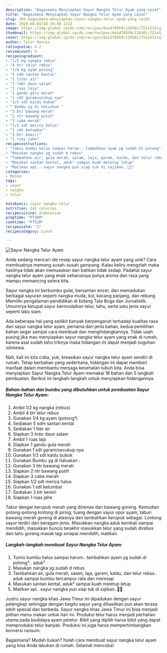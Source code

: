 ```yaml
---
description: "Bagaimana Menyiapkan Sayur Nangka Telur Ayam yang Lezat"
title: "Bagaimana Menyiapkan Sayur Nangka Telur Ayam yang Lezat"
slug: 305-bagaimana-menyiapkan-sayur-nangka-telur-ayam-yang-lezat
date: 2020-08-01T16:39:50.111Z
image: https://img-global.cpcdn.com/recipes/0a1d78959c12b50c/751x532cq70/sayur-nangka-telur-ayam-foto-resep-utama.jpg
thumbnail: https://img-global.cpcdn.com/recipes/0a1d78959c12b50c/751x532cq70/sayur-nangka-telur-ayam-foto-resep-utama.jpg
cover: https://img-global.cpcdn.com/recipes/0a1d78959c12b50c/751x532cq70/sayur-nangka-telur-ayam-foto-resep-utama.jpg
author: Tyler Dennis
ratingvalue: 4.2
reviewcount: 9
recipeingredient:
- "1/2 kg nangka rebus"
- "4 btr telur rebus"
- "1/4 kg ayam potong"
- "5 sdm santan kental"
- "1 liter air"
- "3 lmbr daun salam"
- "1 ruas laja"
- "1 gandu gula merah"
- "1 sdt garamsecukup nya"
- "1/2 sdt kaldu bubuk"
- " Bumbu yg di haluskan "
- "3 btr bawang merah"
- "2 ntr bawang putih"
- "3 cabe merah"
- "1/2 sdt merica halus"
- "1 sdt ketumbar"
- "3 btr kemiri"
- "1 ruas jahe"
recipeinstructions:
- "Tumis bumbu halus sampai harum.. tambahkan ayam yg sudah di potong².. aduk²"
- "Masukan nangka yg sudah d rebus"
- "Tambahkan air, gula merah, salam, laja, garem, kaldu, dan telur rebus.. aduk sampai bumbu tercampur rata dan meresap"
- "Masukan santan kental, aduk² sampai kuah meletup letup"
- "Matikan api.. sayur nangka pun siap tuk di sajikan..🤗😋"
categories:
- Resep
tags:
- sayur
- nangka
- telur

katakunci: sayur nangka telur 
nutrition: 241 calories
recipecuisine: Indonesian
preptime: "PT36M"
cooktime: "PT52M"
recipeyield: "2"
recipecategory: Lunch

---
```



![Sayur Nangka Telur Ayam](https://img-global.cpcdn.com/recipes/0a1d78959c12b50c/751x532cq70/sayur-nangka-telur-ayam-foto-resep-utama.jpg)

Anda sedang mencari ide resep sayur nangka telur ayam yang unik? Cara membuatnya memang susah-susah gampang. Kalau keliru mengolah maka hasilnya tidak akan memuaskan dan bahkan tidak sedap. Padahal sayur nangka telur ayam yang enak seharusnya punya aroma dan rasa yang mampu memancing selera kita.

Sayur nangka ini berbumbu gulai, bersantan encer, dan memadukan berbagai sayuran seperti nangka muda, kol, kacang panjang, dan rebung. Memiliki pengalaman pendidikan di bidang Tata Boga dan Jurnalistik. Umumnya ketupat sayur bermodalkan telur, tahu, serta satu jenis sayur seperti labu siam.

Ada beberapa hal yang sedikit banyak berpengaruh terhadap kualitas rasa dari sayur nangka telur ayam, pertama dari jenis bahan, kedua pemilihan bahan segar sampai cara membuat dan menghidangkannya. Tidak usah pusing jika mau menyiapkan sayur nangka telur ayam yang enak di rumah, karena asal sudah tahu triknya maka hidangan ini dapat menjadi suguhan istimewa.


Nah, kali ini kita coba, yuk, kreasikan sayur nangka telur ayam sendiri di rumah. Tetap berbahan yang sederhana, hidangan ini dapat memberi manfaat dalam membantu menjaga kesehatan tubuh kita. Anda bisa menyiapkan Sayur Nangka Telur Ayam memakai 18 bahan dan 5 langkah pembuatan. Berikut ini langkah-langkah untuk menyiapkan hidangannya.

<!--inarticleads1-->

##### Bahan-bahan dan bumbu yang dibutuhkan untuk pembuatan Sayur Nangka Telur Ayam:

1. Ambil 1/2 kg nangka (rebus)
1. Ambil 4 btr telur rebus
1. Gunakan 1/4 kg ayam (potong²)
1. Sediakan 5 sdm santan kental
1. Sediakan 1 liter air
1. Siapkan 3 lmbr daun salam
1. Ambil 1 ruas laja
1. Siapkan 1 gandu gula merah
1. Gunakan 1 sdt garam/secukup nya
1. Gunakan 1/2 sdt kaldu bubuk
1. Gunakan  Bumbu yg di haluskan :
1. Gunakan 3 btr bawang merah
1. Siapkan 2 ntr bawang putih
1. Siapkan 3 cabe merah
1. Siapkan 1/2 sdt merica halus
1. Gunakan 1 sdt ketumbar
1. Sediakan 3 btr kemiri
1. Siapkan 1 ruas jahe


Tabur dengar kerupuk merah yang diremas dan bawang goreng. Kemudian potong-potong lontong di piring, tuang dengan sayur opor ayam, taburi bawang merah goreng di atasnya dan tambahkan kerupuk sebagai. Lontong sayur terdiri dari beragam jenis. Masukkan nangka aduk kembali sampai mendidih, masukkan buncis terakhir masukkan telur yang sudah direbus dan tahu goreng masak lagi smapai mendidih, matikan. 

<!--inarticleads2-->

##### Langkah-langkah membuat Sayur Nangka Telur Ayam:

1. Tumis bumbu halus sampai harum.. tambahkan ayam yg sudah di potong².. aduk²
1. Masukan nangka yg sudah d rebus
1. Tambahkan air, gula merah, salam, laja, garem, kaldu, dan telur rebus.. aduk sampai bumbu tercampur rata dan meresap
1. Masukan santan kental, aduk² sampai kuah meletup letup
1. Matikan api.. sayur nangka pun siap tuk di sajikan..🤗😋


Justru sayur nangka khas Jawa Timur ini dipadukan dengan sayur pelengkap sehingga dengan begitu sayur yang dihasilkan pun akan terasa lebih spesial dan berbeda. Sayur nangka khas Jawa Timur ini bisa menjadi pilihan menu makan untuk hari ini. Produksi telur harus menjadi perhatian utama pada budidaya ayam petelur. Bibit yang dipilih harus bibit yang dapat memproduksi telur banyak. Produksi ini juga harus mempertimbangkan konversi ransum. 

Bagaimana? Mudah bukan? Itulah cara membuat sayur nangka telur ayam yang bisa Anda lakukan di rumah. Selamat mencoba!

